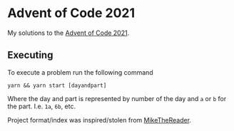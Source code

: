 # Advent of Code 2021
My solutions to the [Advent of Code 2021](https://adventofcode.com/2021).

## Executing
To execute a problem run the following command

`yarn && yarn start [dayandpart]`

Where the day and part is represented by number of the day and `a` or `b` for the part. I.e. `1a`, `6b`, etc.

Project format/index was inspired/stolen from [MikeTheReader](https://github.com/MikeTheReader/2020-advent-of-code).
